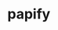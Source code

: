 papify
======
 <Papi>
  <Instance id="papify_all">
    <event id="PAPI_TOT_INS"/>
    <event id="PAPI_L1_DCM"/>
    <ecent id="PAPI_TOT_CYC"/>
  </Instance>
 </Papi>
